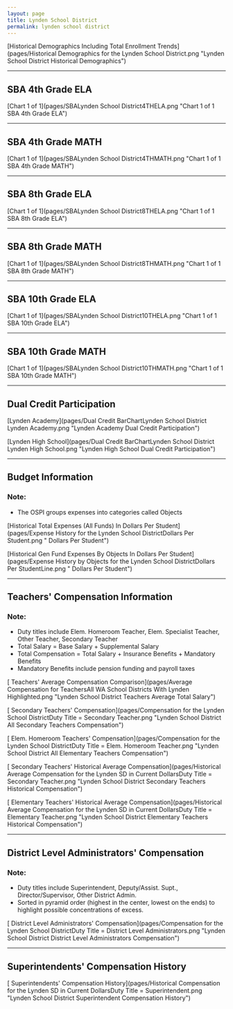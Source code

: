```yaml
---
layout: page
title: Lynden School District
permalink: lynden school district
---
```



[Historical Demographics Including Total Enrollment Trends](pages/Historical Demographics for the Lynden School District.png "Lynden School District Historical Demographics")

___

## SBA 4th Grade ELA

[Chart 1 of 1](pages/SBALynden School District4THELA.png "Chart 1 of 1 SBA 4th Grade ELA")


___

## SBA 4th Grade MATH

[Chart 1 of 1](pages/SBALynden School District4THMATH.png "Chart 1 of 1 SBA 4th Grade MATH")


___

## SBA 8th Grade ELA

[Chart 1 of 1](pages/SBALynden School District8THELA.png "Chart 1 of 1 SBA 8th Grade ELA")


___

## SBA 8th Grade MATH

[Chart 1 of 1](pages/SBALynden School District8THMATH.png "Chart 1 of 1 SBA 8th Grade MATH")


___

## SBA 10th Grade ELA

[Chart 1 of 1](pages/SBALynden School District10THELA.png "Chart 1 of 1 SBA 10th Grade ELA")


___

## SBA 10th Grade MATH

[Chart 1 of 1](pages/SBALynden School District10THMATH.png "Chart 1 of 1 SBA 10th Grade MATH")


___

## Dual Credit Participation

[Lynden Academy](pages/Dual Credit BarChartLynden School District Lynden Academy.png "Lynden Academy Dual Credit Participation")

[Lynden High School](pages/Dual Credit BarChartLynden School District Lynden High School.png "Lynden High School Dual Credit Participation")


___

## Budget Information
### Note:
- The OSPI groups expenses into categories called Objects

[Historical Total Expenses (All Funds) In Dollars Per Student](pages/Expense History for the Lynden School DistrictDollars Per Student.png " Dollars Per Student")

[Historical Gen Fund Expenses By Objects In Dollars Per Student](pages/Expense History by Objects for the Lynden School DistrictDollars Per StudentLine.png " Dollars Per Student")


___

## Teachers' Compensation Information
### Note:
- Duty titles include Elem. Homeroom Teacher, Elem. Specialist Teacher, Other Teacher, Secondary Teacher
- Total Salary = Base Salary + Supplemental Salary
- Total Compensation = Total Salary + Insurance Benefits + Mandatory Benefits
- Mandatory Benefits include pension funding and payroll taxes

[ Teachers' Average Compensation Comparison](pages/Average Compensation for TeachersAll WA School Districts With Lynden Highlighted.png "Lynden School District Teachers Average Total Salary")

[ Secondary Teachers' Compensation](pages/Compensation for the Lynden School DistrictDuty Title = Secondary Teacher.png "Lynden School District All Secondary Teachers Compensation")

[ Elem. Homeroom Teachers' Compensation](pages/Compensation for the Lynden School DistrictDuty Title = Elem. Homeroom Teacher.png "Lynden School District All Elementary Teachers Compensation")

[ Secondary Teachers' Historical Average Compensation](pages/Historical Average Compensation for the Lynden SD in Current DollarsDuty Title = Secondary Teacher.png "Lynden School District Secondary Teachers Historical Compensation")

[ Elementary Teachers' Historical Average Compensation](pages/Historical Average Compensation for the Lynden SD in Current DollarsDuty Title = Elementary Teacher.png "Lynden School District Elementary Teachers Historical Compensation")


___

## District Level Administrators' Compensation

### Note:
- Duty titles include Superintendent, Deputy/Assist. Supt., Director/Supervisor, Other District Admin.
- Sorted in pyramid order (highest in the center, lowest on the ends) to highlight possible concentrations of excess.

[ District Level Administrators' Compensation](pages/Compensation for the Lynden School DistrictDuty Title = District Level Administrators.png "Lynden School District District Level Administrators Compensation")


___

## Superintendents' Compensation History

[ Superintendents' Compensation History](pages/Historical Compensation for the Lynden SD in Current DollarsDuty Title = Superintendent.png "Lynden School District Superintendent Compensation History")

